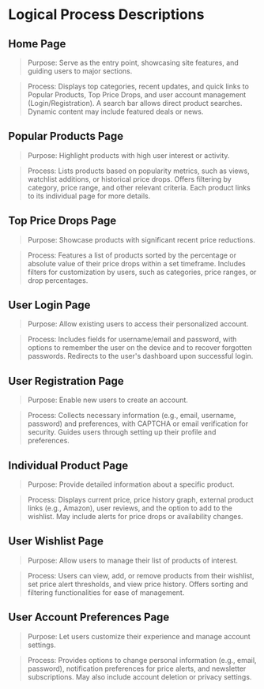 # Logical Process Descriptions

## Home Page
> Purpose: Serve as the entry point, showcasing site features, and guiding users to major sections.

> Process: Displays top categories, recent updates, and quick links to Popular Products, Top Price Drops, and user account management (Login/Registration). A search bar allows direct product searches. Dynamic content may include featured deals or news.
## Popular Products Page
> Purpose: Highlight products with high user interest or activity.

> Process: Lists products based on popularity metrics, such as views, watchlist additions, or historical price drops. Offers filtering by category, price range, and other relevant criteria. Each product links to its individual page for more details.
## Top Price Drops Page
> Purpose: Showcase products with significant recent price reductions.

> Process: Features a list of products sorted by the percentage or absolute value of their price drops within a set timeframe. Includes filters for customization by users, such as categories, price ranges, or drop percentages.
## User Login Page
> Purpose: Allow existing users to access their personalized account.

> Process: Includes fields for username/email and password, with options to remember the user on the device and to recover forgotten passwords. Redirects to the user's dashboard upon successful login.
## User Registration Page
> Purpose: Enable new users to create an account.

> Process: Collects necessary information (e.g., email, username, password) and preferences, with CAPTCHA or email verification for security. Guides users through setting up their profile and preferences.
## Individual Product Page
> Purpose: Provide detailed information about a specific product.

> Process: Displays current price, price history graph, external product links (e.g., Amazon), user reviews, and the option to add to the wishlist. May include alerts for price drops or availability changes.
## User Wishlist Page
> Purpose: Allow users to manage their list of products of interest.

> Process: Users can view, add, or remove products from their wishlist, set price alert thresholds, and view price history. Offers sorting and filtering functionalities for ease of management.
## User Account Preferences Page
> Purpose: Let users customize their experience and manage account settings.

> Process: Provides options to change personal information (e.g., email, password), notification preferences for price alerts, and newsletter subscriptions. May also include account deletion or privacy settings.
